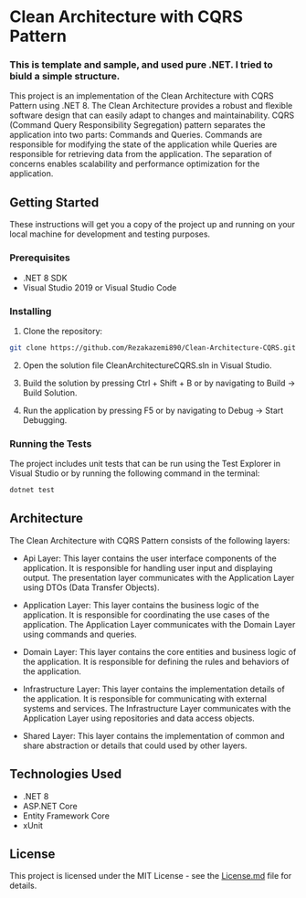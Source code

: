 # Clean Architecture with CQRS Pattern

### This is template and sample, and used pure .NET. I tried to biuld a simple structure.

This project is an implementation of the Clean Architecture with CQRS Pattern using .NET 8. 
The Clean Architecture provides a robust and flexible software design that can easily adapt to changes and maintainability. 
CQRS (Command Query Responsibility Segregation) pattern separates the application into two parts: Commands and Queries. 
Commands are responsible for modifying the state of the application while Queries are responsible for retrieving data from the application. The separation of concerns enables scalability and performance optimization for the application.
 

## Getting Started

These instructions will get you a copy of the project up and running on your local machine for development and testing purposes.

### Prerequisites

* .NET 8 SDK
* Visual Studio 2019 or Visual Studio Code

### Installing

1. Clone the repository:

```bash 
git clone https://github.com/Rezakazemi890/Clean-Architecture-CQRS.git
```


2. Open the solution file CleanArchitectureCQRS.sln in Visual Studio.

3. Build the solution by pressing Ctrl + Shift + B or by navigating to Build -> Build Solution.

4. Run the application by pressing F5 or by navigating to Debug -> Start Debugging.

### Running the Tests

The project includes unit tests that can be run using the Test Explorer in Visual Studio or by running the following command in the terminal:


```bash 
dotnet test
```


## Architecture

The Clean Architecture with CQRS Pattern consists of the following layers:

* Api Layer: This layer contains the user interface components of the application. It is responsible for handling user input and displaying output. The presentation layer communicates with the Application Layer using DTOs (Data Transfer Objects).

* Application Layer: This layer contains the business logic of the application. It is responsible for coordinating the use cases of the application. The Application Layer communicates with the Domain Layer using commands and queries.

* Domain Layer: This layer contains the core entities and business logic of the application. It is responsible for defining the rules and behaviors of the application.

* Infrastructure Layer: This layer contains the implementation details of the application. It is responsible for communicating with external systems and services. The Infrastructure Layer communicates with the Application Layer using repositories and data access objects.

* Shared Layer: This layer contains the implementation of common and share abstraction or details that could used by other layers.

## Technologies Used

* .NET 8
* ASP.NET Core
* Entity Framework Core
* xUnit

## License

This project is licensed under the MIT License - see the [License.md](License.md) file for details.
